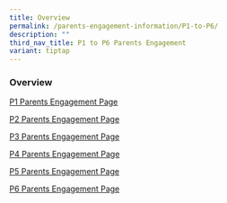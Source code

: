 ```yaml
---
title: Overview
permalink: /parents-engagement-information/P1-to-P6/
description: ""
third_nav_title: P1 to P6 Parents Engagement
variant: tiptap
---
```

<h3>Overview</h3>
<p><a href="/parents-engagement-information/p1-to-p6-parents-engagement/permalink/p1parents2024" rel="noopener noreferrer nofollow" target="_blank">P1 Parents Engagement Page</a>
</p>
<p><a href="/parents-engagement-information/P2" rel="noopener noreferrer nofollow" target="_blank">P2 Parents Engagement Page</a>
</p>
<p><a href="/parents-engagement-information/P3" rel="noopener noreferrer nofollow" target="_blank">P3 Parents Engagement Page</a>
</p>
<p><a href="/parents-engagement-information/P4" rel="noopener noreferrer nofollow" target="_blank">P4 Parents Engagement Page</a>
</p>
<p><a href="/parents-engagement-information/P5" rel="noopener noreferrer nofollow" target="_blank">P5 Parents Engagement Page</a>
</p>
<p><a href="/parents-engagement-information/P6" rel="noopener noreferrer nofollow" target="_blank">P6 Parents Engagement Page</a>
</p>